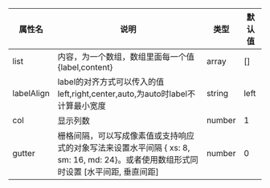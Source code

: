 | 属性名     | 说明                                                                                                                                 | 类型   | 默认值 |
| ---------- | ------------------------------------------------------------------------------------------------------------------------------------ | ------ | ------ |
| list       | 内容，为一个数组，数组里面每一个值{label,content}                                                                                    | array  | []     |
| labelAlign | label的对齐方式可以传入的值 left,right,center,auto,为auto时label不计算最小宽度                                                       | string | left   |
| col        | 显示列数                                                                                                                             | number | 1      |
| gutter     | 栅格间隔，可以写成像素值或支持响应式的对象写法来设置水平间隔 { xs: 8, sm: 16, md: 24}。或者使用数组形式同时设置 [水平间距, 垂直间距] | number | 0      |
